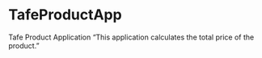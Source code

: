 # TafeProductApp
Tafe Product Application
“This application calculates the total price of the product.”
